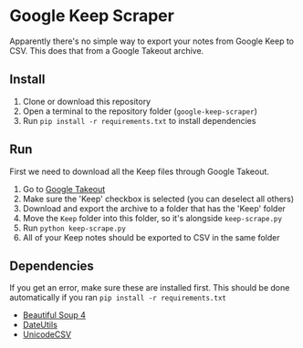 # Google Keep Scraper
Apparently there's no simple way to export your notes from Google Keep to CSV. This does that from a Google Takeout archive.

## Install
1. Clone or download this repository
1. Open a terminal to the repository folder (`google-keep-scraper`)
1. Run `pip install -r requirements.txt` to install dependencies

## Run
First we need to download all the Keep files through Google Takeout.
1. Go to [Google Takeout](https://takeout.google.com/settings/takeout)
1. Make sure the 'Keep' checkbox is selected (you can deselect all others)
1. Download and export the archive to a folder that has the 'Keep' folder
1. Move the `Keep` folder into this folder, so it's alongside `keep-scrape.py`
1. Run `python keep-scrape.py`
1. All of your Keep notes should be exported to CSV in the same folder

## Dependencies
If you get an error, make sure these are installed first. This should be done automatically if you ran `pip install -r requirements.txt`
- [Beautiful Soup 4](https://pypi.python.org/pypi/beautifulsoup4)
- [DateUtils](https://pypi.python.org/pypi/dateutils)
- [UnicodeCSV](https://pypi.python.org/pypi/unicodecsv)